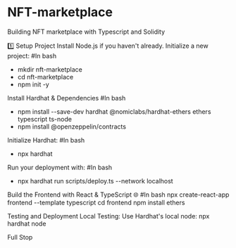 # NFT-marketplace
Building NFT marketplace with Typescript and Solidity


1️⃣ Setup Project
Install Node.js if you haven't already.
Initialize a new project:
#In bash
- mkdir nft-marketplace
- cd nft-marketplace
- npm init -y

Install Hardhat & Dependencies
#In bash
- npm install --save-dev hardhat @nomiclabs/hardhat-ethers ethers typescript ts-node
- npm install @openzeppelin/contracts

Initialize Hardhat:
#In bash
- npx hardhat

Run your deployment with:
#In bash
- npx hardhat run scripts/deploy.ts --network localhost

Build the Frontend with React & TypeScript 🌐
#In bash
npx create-react-app frontend --template typescript
cd frontend
npm install ethers

Testing and Deployment
Local Testing: Use Hardhat's local node:
npx hardhat node

Full Stop
